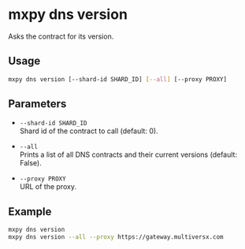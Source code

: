 # mxpy dns version

Asks the contract for its version.

## Usage

```bash
mxpy dns version [--shard-id SHARD_ID] [--all] [--proxy PROXY]
```

## Parameters

- `--shard-id SHARD_ID`  
  Shard id of the contract to call (default: 0).

- `--all`  
  Prints a list of all DNS contracts and their current versions (default: False).

- `--proxy PROXY`  
  URL of the proxy.

## Example

```bash
mxpy dns version
mxpy dns version --all --proxy https://gateway.multiversx.com
